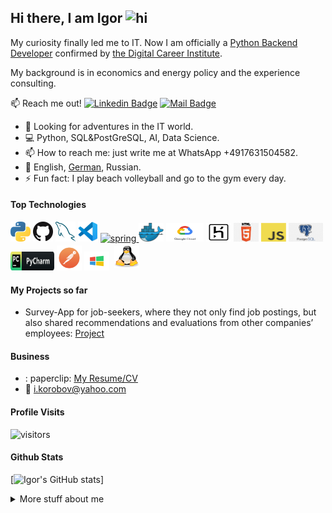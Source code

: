## Hi there, I am Igor <img src="https://user-images.githubusercontent.com/1303154/88677602-1635ba80-d120-11ea-84d8-d263ba5fc3c0.gif" width="28px" height="28px" alt="hi">

My curiosity finally led me to IT. Now I am officially a [Python Backend Developer](https://github.com/ikoro1/ikoro1/blob/main/Resume/Zertifikat_Korobov%2C%20Igor_FbW%20P%2022-E01_preliminary.pdf)
confirmed by [the Digital Career Institute](https://digitalcareerinstitute.org/).

My background is in economics and energy policy and the experience consulting.

:mailbox: Reach me out!
[![Linkedin Badge](https://img.shields.io/badge/-Igor-0e76a8?style=flat&labelColor=0e76a8&logo=linkedin&logoColor=white)](https://www.linkedin.com/in/igor-korobov/)
[![Mail Badge](https://img.shields.io/badge/-igor-c0392b?style=flat&labelColor=c0392b&logo=gmail&logoColor=white)](mailto:i.korobov@yahoo.com)

<!-- TODO: Add last video link -->

- 🔭 Looking for adventures in the IT world.
- :computer: Python, SQL&PostGreSQL, AI, Data Science.
- 📫 How to reach me: just write me at WhatsApp +4917631504582.
- :tongue:
  English, [German](https://github.com/ikoro1/ikoro1/blob/main/Resume/C1.4%20Certificate%20Korobov.pdf),
  Russian.
- ⚡ Fun fact: I play beach volleyball and go to the gym every day.

#### Top Technologies

<a href="https://www.python.org/" title="Python"><img src="ICONS/python.png"/></a>
<a href="https://github.com/" title="GitHub"><img src="ICONS/github.png" /></a>
<a href="https://www.mysql.com/" title="MySQL"><img src="ICONS/mysql.png"/></a>
<a href="https://code.visualstudio.com/" title="Visual Studio Code"><img src="ICONS/vscode.png" /></a>
<a href="https://www.django-rest-framework.org/" target="_blank"><img src="https://external-content.duckduckgo.com/ip3/www.django-rest-framework.org.ico" alt="spring" width="40" height="40"/> </a>
<img title="docker" alt="docker" src="ICONS/docker.png" width="40" height="30"/>
<img title="Google Cloud" alt="Google Cloud" src="ICONS/gcloud.png" width="60" height="30"/>
<img title="heroku" alt="heroku" src="ICONS/heroku.png" width="40" height="30"/>
<img title="html" alt="html" src="ICONS/html.png" width="40" height="30"/>
<img title="javascript" alt="javascript" src="ICONS/javascript.png" width="40" height="30"/>
<img title="postgreSQL" alt="postgreSQL" src="ICONS/postgresql.png" width="55" height="30"/>
<img title="Pycharm" alt="Pycharm" src="ICONS/pycharm.png" width="70" height="30"/>
<img title="Postman" alt="Postman" src="ICONS/postman.png" width="40" height="40"/>
<img title="Windows" alt="Windows" src="ICONS/windows.png" width="40" height="30"/>
<img title="linux" alt="linux" src="ICONS/linux-tux.svg" width="40" height="35" style="vertical-align:down; margin:4px"/>

#### My Projects so far

- Survey-App for job-seekers, where they not only find job postings, but also
  shared recommendations and evaluations from other companies’ employees:
  [Project](https://github.com/Final-Project-Truck/Final_Project/tree/Develop_Main)

#### Business

- :
  paperclip: [My Resume/CV](https://github.com/ikoro1/ikoro1/blob/main/Resume/CV%20Igor%20Korobov%202023%20en.pdf)
- :email: i.korobov@yahoo.com

[//]: # ()

#### Profile Visits

[//]: # ()
![visitors](https://visitor-badge.glitch.me/badge?page_id=ikoro1.ikoro1)

#### Github Stats

[![Igor's GitHub stats](https://github-readme-stats.vercel.app/api?username=ikoro1&hide=contribs,prs&theme=tokyonight)]


<details>
<summary>
  More stuff about me
</summary>

<br >

I love learning. This ist my next height to take!


[//]: # (#### What is CoderOne?)

[//]: # ()

[//]: # (CoderOne is a youtube channel for learning Web/Mobile development, coding and design. Including new technologies and frameworks and anything really related to development world.)

[//]: # ()

[//]: # (#### Coding Stats)

<!--START_SECTION:waka-->

```text

```

<!--END_SECTION:waka-->

[//]: # (#### Github Stats)

[//]: # (![Ipenywis's github stats]&#40;https://github-readme-stats.vercel.app/api?username=ipenywis&count_private=true&theme=tokyonight&hide=contribs,prs&#41;)

[//]: # (</details>)

[//]: # ()

[//]: # ([reactplaylist]: https://www.youtube.com/watch?v=KxXXEL-k47Y&list=PLvXDmnBbOF7RnYiZvDwl2Pzcs2kfi10wd)

[//]: # ([vscodetutorial]: https://www.youtube.com/watch?v=Bkie2ai8qeE&t=8s)

[//]: # ([htmltutorial]: https://www.youtube.com/watch?v=VK6MXVxOsws&t=27s)

[//]: # ([javascripttutorial]: https://www.youtube.com/watch?v=D-LHKvmX37E)
